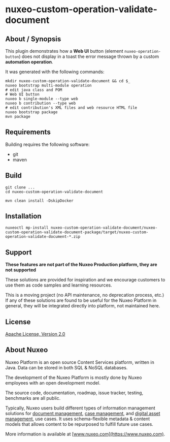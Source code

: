 # nuxeo-custom-operation-validate-document

## About / Synopsis

This plugin demonstrates how a **Web UI** button (element `nuxeo-operation-button`) does not display in a toast the error message thrown by a custom **automation operation**.

It was generated with the following commands:
```
mkdir nuxeo-custom-operation-validate-document && cd $_
nuxeo bootstrap multi-module operation
# edit java class and POM
# Web UI button
nuxeo b single-module --type web
nuxeo b contribution --type web
# edit contribution's XML files and web resource HTML file
nuxeo bootstrap package
mvn package
```

## Requirements

Building requires the following software:

* git
* maven

## Build

```
git clone ...
cd nuxeo-custom-operation-validate-document

mvn clean install -DskipDocker
```

## Installation

```
nuxeoctl mp-install nuxeo-custom-operation-validate-document/nuxeo-custom-operation-validate-document-package/target/nuxeo-custom-operation-validate-document-*.zip
```

## Support

**These features are not part of the Nuxeo Production platform, they are not supported**

These solutions are provided for inspiration and we encourage customers to use them as code samples and learning resources.

This is a moving project (no API maintenance, no deprecation process, etc.) If any of these solutions are found to be useful for the Nuxeo Platform in general, they will be integrated directly into platform, not maintained here.


## License

[Apache License, Version 2.0](http://www.apache.org/licenses/LICENSE-2.0.html)

## About Nuxeo

Nuxeo Platform is an open source Content Services platform, written in Java. Data can be stored in both SQL & NoSQL databases.

The development of the Nuxeo Platform is mostly done by Nuxeo employees with an open development model.

The source code, documentation, roadmap, issue tracker, testing, benchmarks are all public.

Typically, Nuxeo users build different types of information management solutions for [document management](https://www.nuxeo.com/solutions/document-management/), [case management](https://www.nuxeo.com/solutions/case-management/), and [digital asset management](https://www.nuxeo.com/solutions/dam-digital-asset-management/), use cases. It uses schema-flexible metadata & content models that allows content to be repurposed to fulfill future use cases.

More information is available at [www.nuxeo.com](https://www.nuxeo.com).

